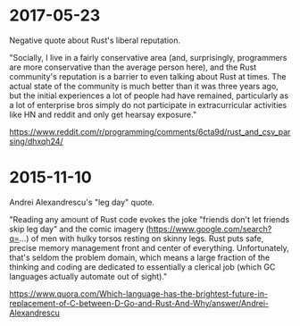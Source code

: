 # 2017-05-23

Negative quote about Rust's liberal reputation.

"Socially, I live in a fairly conservative area (and, surprisingly,
programmers are more conservative than the average person here), and
the Rust community's reputation is a barrier to even talking about
Rust at times. The actual state of the community is much better than
it was three years ago, but the initial experiences a lot of people
had have remained, particularly as a lot of enterprise bros simply do
not participate in extracurricular activities like HN and reddit and
only get hearsay exposure."

https://www.reddit.com/r/programming/comments/6cta9d/rust_and_csv_parsing/dhxqh24/

# 2015-11-10

Andrei Alexandrescu's "leg day" quote.

"Reading any amount of Rust code evokes the joke "friends don't let
friends skip leg day" and the comic imagery
(https://www.google.com/search?q=...) of men with hulky torsos resting
on skinny legs. Rust puts safe, precise memory management front and
center of everything. Unfortunately, that's seldom the problem domain,
which means a large fraction of the thinking and coding are dedicated
to essentially a clerical job (which GC languages actually automate
out of sight)."

https://www.quora.com/Which-language-has-the-brightest-future-in-replacement-of-C-between-D-Go-and-Rust-And-Why/answer/Andrei-Alexandrescu